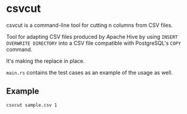 # csvcut

csvcut is a command-line tool for cutting n columns from CSV files.

Tool for adapting CSV files produced by Apache Hive by using `INSERT OVERWRITE DIRECTORY` into a CSV file compatible with PostgreSQL's `COPY` command.

It's making the replace in place.

`main.rs` contains the test cases as an example of the usage as well.

## Example

```
csvcut sample.csv 1
```